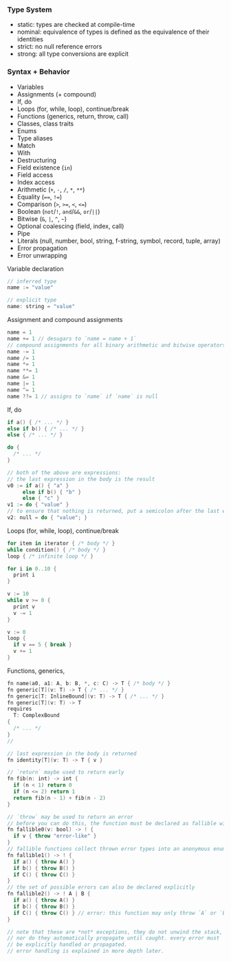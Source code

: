 ### Type System
- static: types are checked at compile-time 
- nominal: equivalence of types is defined as the equivalence of their identities
- strict: no null reference errors
- strong: all type conversions are explicit

### Syntax + Behavior

- Variables
- Assignments (+ compound)
- If, do
- Loops (for, while, loop), continue/break
- Functions (generics, return, throw, call)
- Classes, class traits
- Enums
- Type aliases
- Match
- With
- Destructuring
- Field existence (`in`)
- Field access
- Index access
- Arithmetic (`+`, `-`, `/`, `*`, `**`)
- Equality (`==`, `!=`)
- Comparison (`>`, `>=`, `<`, `<=`)
- Boolean (`not`/`!`, `and`/`&&`, `or`/`||`)
- Bitwise (`&`, `|`, `^`, `~`)
- Optional coalescing (field, index, call)
- Pipe
- Literals (null, number, bool, string, f-string, symbol, record, tuple, array)
- Error propagation
- Error unwrapping

Variable declaration
```swift
// inferred type
name := "value"

// explicit type
name: string = "value"
```

Assignment and compound assignments
```swift
name = 1
name += 1 // desugars to `name = name + 1`
// compound assignments for all binary arithmetic and bitwise operators, and optional coalescing
name -= 1
name /= 1
name *= 1
name **= 1
name &= 1
name |= 1
name ^= 1
name ??= 1 // assigns to `name` if `name` is null
```

If, do
```swift
if a() { /* ... */ }
else if b() { /* ... */ }
else { /* ... */ }

do {
  /* ... */
}

// both of the above are expressions:
// the last expression in the body is the result
v0 := if a() { "a" }
     else if b() { "b" }
     else { "c" }
v1 := do { "value" }
// to ensure that nothing is returned, put a semicolon after the last expression
v2: null = do { "value"; }
```

Loops (for, while, loop), continue/break
```swift
for item in iterator { /* body */ }
while condition() { /* body */ }
loop { /* infinite loop */ }

for i in 0..10 {
  print i
}

v := 10
while v >= 0 {
  print v
  v -= 1
}

v := 0
loop {
  if v == 5 { break } 
  v += 1
}
```

Functions, generics, 
```swift
fn name(a0, a1: A, b: B, *, c: C) -> T { /* body */ }
fn generic[T](v: T) -> T { /* ... */ }
fn generic[T: InlineBound](v: T) -> T { /* ... */ }
fn generic[T](v: T) -> T
requires
  T: ComplexBound
{
  /* ... */
}
// 

// last expression in the body is returned
fn identity[T](v: T) -> T { v }

// `return` maybe used to return early
fn fib(n: int) -> int {
  if (n < 1) return 0
  if (n <= 2) return 1
  return fib(n - 1) + fib(n - 2)
}

// `throw` may be used to return an error
// before you can do this, the function must be declared as fallible with `!`
fn fallible0(v: bool) -> ! {
  if v { throw "error-like" }
}
// fallible functions collect thrown error types into an anonymous enum
fn fallible1() -> ! {
  if a() { throw A() }
  if b() { throw B() }
  if C() { throw C() }
}
// the set of possible errors can also be declared explicitly
fn fallible2() -> ! A | B {
  if a() { throw A() }
  if b() { throw B() }
  if C() { throw C() } // error: this function may only throw `A` or `B`
}

// note that these are *not* exceptions, they do not unwind the stack,
// nor do they automatically propagate until caught. every error must
// be explicitly handled or propagated.
// error handling is explained in more depth later.
```

